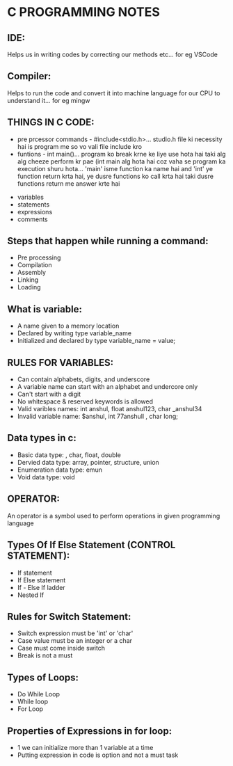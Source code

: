 # C PROGRAMMING NOTES


## IDE: 
Helps us in writing codes by correcting our methods  etc... for eg VSCode
## Compiler:
Helps to run the code and convert it into machine language for our CPU to understand it... for eg mingw

## THINGS IN C CODE:
- pre prcessor commands - #include<stdio.h>... studio.h file ki necessity hai is program me so vo vali file include kro
- funtions - int main()... program ko break krne ke liye use hota hai taki alg alg cheeze perform kr pae (int main alg hota hai coz vaha se program ka execution shuru hota... 'main' isme function ka name hai and 'int' ye function return krta hai, ye dusre functions ko call krta hai taki dusre functions return me answer krte hai 
* variables
* statements
* expressions
* comments

## Steps that happen while running a command:
* Pre processing
* Compilation
* Assembly
* Linking
* Loading 

## What is variable:
* A name given to a memory location
* Declared by writing type variable_name
* Initialized and declared by type variable_name = value;

## RULES FOR VARIABLES:
* Can contain alphabets, digits, and underscore
* A variable  name can start with an alphabet and undercore only
* Can't start with a digit
* No whitespace & reserved  keywords is allowed
* Valid varibles names: int anshul, float anshul123, char _anshul34
* Invalid variable name: $anshul, int 77anshull , char long;
 
## Data types in c:
* Basic data type: <int>, char, float, double
* Dervied data type: array, pointer, structure, union
* Enumeration data type: emun
* Void data type: void

## OPERATOR:
An operator is a symbol used  to perform operations in given programming language

## Types Of If Else Statement (CONTROL STATEMENT):
* If statement
* If Else statement
* If - Else If ladder
* Nested If

## Rules for Switch Statement:
* Switch expression must be 'int' or 'char'
* Case value must be an integer or a char
* Case must come inside switch
* Break is not a must

## Types of Loops:
* Do While Loop
* While loop
* For Loop

## Properties of Expressions in for loop:
* 1 we can initialize more than 1 variable at a time
* Putting expression in code is option and not a must task
